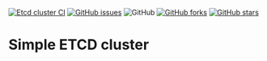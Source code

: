[![Etcd cluster CI](https://github.com/garutilorenzo/docker-etcd-cluster/actions/workflows/ci.yml/badge.svg)](https://github.com/garutilorenzo/docker-etcd-cluster/actions/workflows/ci.yml)
[![GitHub issues](https://img.shields.io/github/issues/garutilorenzo/docker-etcd-cluster)](https://github.com/garutilorenzo/docker-etcd-cluster/issues)
![GitHub](https://img.shields.io/github/license/garutilorenzo/docker-etcd-cluster)
[![GitHub forks](https://img.shields.io/github/forks/garutilorenzo/docker-etcd-cluster)](https://github.com/garutilorenzo/docker-etcd-cluster/network)
[![GitHub stars](https://img.shields.io/github/stars/garutilorenzo/docker-etcd-cluster)](https://github.com/garutilorenzo/docker-etcd-cluster/stargazers)

# Simple ETCD cluster